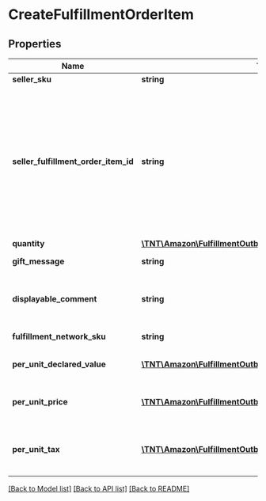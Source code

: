 # CreateFulfillmentOrderItem

## Properties
Name | Type | Description | Notes
------------ | ------------- | ------------- | -------------
**seller_sku** | **string** | The seller SKU of the item. | 
**seller_fulfillment_order_item_id** | **string** | A fulfillment order item identifier that the seller creates to track fulfillment order items. Used to disambiguate multiple fulfillment items that have the same SellerSKU. For example, the seller might assign different SellerFulfillmentOrderItemId values to two items in a fulfillment order that share the same SellerSKU but have different GiftMessage values. | 
**quantity** | [**\TNT\Amazon\FulfillmentOutbound\V20200701\Model\Quantity**](Quantity.md) |  | 
**gift_message** | **string** | A message to the gift recipient, if applicable. | [optional] 
**displayable_comment** | **string** | Item-specific text that displays in recipient-facing materials such as the outbound shipment packing slip. | [optional] 
**fulfillment_network_sku** | **string** | Amazon&#39;s fulfillment network SKU of the item. | [optional] 
**per_unit_declared_value** | [**\TNT\Amazon\FulfillmentOutbound\V20200701\Model\Money**](Money.md) | The monetary value assigned by the seller to this item. | [optional] 
**per_unit_price** | [**\TNT\Amazon\FulfillmentOutbound\V20200701\Model\Money**](Money.md) | The amount to be collected from the recipient for this item in a COD (Cash On Delivery) order. | [optional] 
**per_unit_tax** | [**\TNT\Amazon\FulfillmentOutbound\V20200701\Model\Money**](Money.md) | The tax on the amount to be collected from the recipient for this item in a COD (Cash On Delivery) order. | [optional] 

[[Back to Model list]](../README.md#documentation-for-models) [[Back to API list]](../README.md#documentation-for-api-endpoints) [[Back to README]](../README.md)


